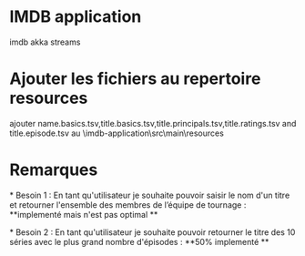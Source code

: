# IMDB application
imdb akka streams
# Ajouter les fichiers au repertoire resources 
ajouter name.basics.tsv,title.basics.tsv,title.principals.tsv,title.ratings.tsv and title.episode.tsv au \imdb-application\src\main\resources
# Remarques

* Besoin 1 : En tant qu'utilisateur je souhaite pouvoir saisir le nom d'un titre et retourner 
l'ensemble des membres de l’équipe de tournage : **implementé mais n'est pas optimal ** 

* Besoin 2  : En tant qu'utilisateur je souhaite pouvoir retourner le titre des 10 séries avec le plus 
grand nombre d'épisodes : **50% implementé ** 
